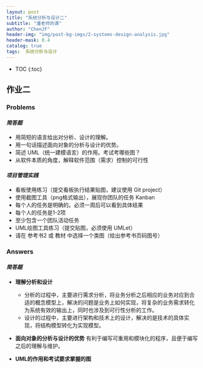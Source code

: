 ```yaml
---  
layout: post  
title: "系统分析与设计二"  
subtitle: "潘老师的课"  
author: "ChenJF"  
header-img: "img/post-bg-imgs/2-systems-design-analysis.jpg"  
header-mask: 0.4  
catalog: true
tags:  系统分析与设计
---
```


* TOC
{:toc}

## 作业二
### Problems
#### *简答题*
 * 用简短的语言给出对分析、设计的理解。
 * 用一句话描述面向对象的分析与设计的优势。
 * 简述 UML（统一建模语言）的作用。考试考哪些图？
 * 从软件本质的角度，解释软件范围（需求）控制的可行性

#### *项目管理实践*
 * 看板使用练习（提交看板执行结果贴图，建议使用 Git project）
 * 使用截图工具（png格式输出），展现你团队的任务 Kanban
 * 每个人的任务是明确的。必须一周后可以看到具体结果
 * 每个人的任务是1-2项
 * 至少包含一个团队活动任务
 * UML绘图工具练习（提交贴图，必须使用 UMLet）
 * 请在 参考书2 或 教材 中选择一个类图（给出参考书页码图号）
 
### Answers
#### *简答题*
 * **理解分析和设计**

   * 分析的过程中，主要进行需求分析，将业务分析之后相应的业务对应到合适的概念模型上，解决的问题是业务上如何实现，将复杂的业务需求转化为系统有效的输出上，同时也涉及到可行性分析的工作。
   * 设计的过程中，主要进行架构和技术上的设计，解决的是技术的具体实现，将结构模型转化为实现模型。

 * **面向对象的分析与设计的优势**
   有利于编写可重用和模块化的程序，且便于编写之后的理解与维护。 

 * **UML的作用和考试要求掌握的图**